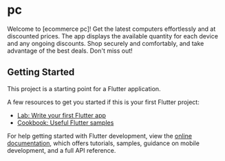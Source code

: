 # pc

Welcome to [ecommerce  pc]!  Get the latest computers effortlessly and at discounted prices. The app displays the available quantity for each device and any ongoing discounts. Shop securely and comfortably, and take advantage of the best deals. Don't miss out!

## Getting Started

This project is a starting point for a Flutter application.

A few resources to get you started if this is your first Flutter project:

- [Lab: Write your first Flutter app](https://docs.flutter.dev/get-started/codelab)
- [Cookbook: Useful Flutter samples](https://docs.flutter.dev/cookbook)

For help getting started with Flutter development, view the
[online documentation](https://docs.flutter.dev/), which offers tutorials,
samples, guidance on mobile development, and a full API reference.
